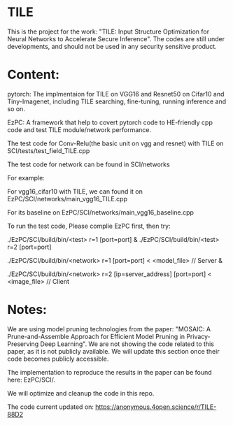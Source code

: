 # TILE
This is the project for the work: "TILE: Input Structure Optimization for Neural Networks to Accelerate Secure Inference".
The codes are still under developments, and should not be used in any security sensitive product.

# Content:
pytorch: The implmentaion for TILE on VGG16 and Resnet50 on Cifar10 and Tiny-Imagenet, including TILE searching, fine-tuning, running inference and so on.

EzPC: A framework that help to covert pytorch code to HE-friendly cpp code and test TILE module/network performance. 

The test code for Conv-Relu(the basic unit on vgg and resnet) with TILE on SCI/tests/test_field_TILE.cpp

The test code for network can be found in SCI/networks

For example:

For vgg16_cifar10 with TILE, we can found it on EzPC/SCI/networks/main_vgg16_TILE.cpp

For its baseline on EzPC/SCI/networks/main_vgg16_baseline.cpp

To run the test code, Please complie EzPC first, then try:

./EzPC/SCI/build/bin/\<test\> r=1 [port=port] & ./EzPC/SCI/build/bin/\<test\> r=2 [port=port]

./EzPC/SCI/build/bin/\<network\> r=1 [port=port] < <model_file> // Server &

./EzPC/SCI/build/bin/\<network\> r=2 [ip=server_address] [port=port] < <image_file> // Client

# Notes:
We are using model pruning technologies from the paper: "MOSAIC: A Prune-and-Assemble Approach for Efficient Model Pruning in Privacy-Preserving Deep Learning". 
We are not showing the code related to this paper, as it is not publicly available. We will update this section once their code becomes publicly accessible.

The implementation to reproduce the results in the paper can be found here: EzPC/SCI/.

We will optimize and cleanup the code in this repo.

The code current updated on: https://anonymous.4open.science/r/TILE-88D2

